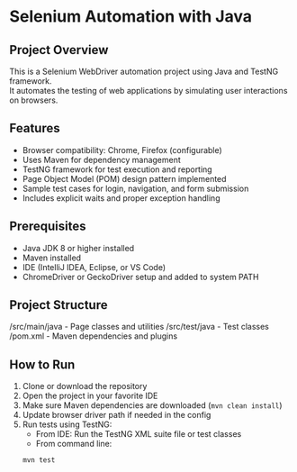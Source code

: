 # Selenium Automation with Java

## Project Overview
This is a Selenium WebDriver automation project using Java and TestNG framework.  
It automates the testing of web applications by simulating user interactions on browsers.

## Features
- Browser compatibility: Chrome, Firefox (configurable)
- Uses Maven for dependency management
- TestNG framework for test execution and reporting
- Page Object Model (POM) design pattern implemented
- Sample test cases for login, navigation, and form submission
- Includes explicit waits and proper exception handling

## Prerequisites
- Java JDK 8 or higher installed
- Maven installed
- IDE (IntelliJ IDEA, Eclipse, or VS Code)
- ChromeDriver or GeckoDriver setup and added to system PATH

## Project Structure
/src/main/java - Page classes and utilities
/src/test/java - Test classes
/pom.xml - Maven dependencies and plugins

## How to Run
1. Clone or download the repository  
2. Open the project in your favorite IDE  
3. Make sure Maven dependencies are downloaded (`mvn clean install`)  
4. Update browser driver path if needed in the config  
5. Run tests using TestNG:  
   - From IDE: Run the TestNG XML suite file or test classes  
   - From command line:  
   ```bash
   mvn test
